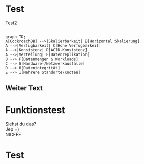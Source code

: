 # Test  

Test2

```mermaid

graph TD;
A[CockroachDB] -->|Skalierbarkeit| B[Horizontal Skalierung]
A -->|Verfügbarkeit| C[Hohe Verfügbarkeit]
A -->|Konsistenz| D[ACID-Konsistenz]
A -->|Verteilung| E[Datenreplikation]
B --> F[Datenmengen & Workloads]
C --> G[Hardware-/Netzwerkausfälle]
D --> H[Datenintegrität]
E --> I[Mehrere Standorte/Knoten]
```

## Weiter Text 

# Funktionstest

Siehst du das?  
Jep =)  
NICEEE  

# Test
